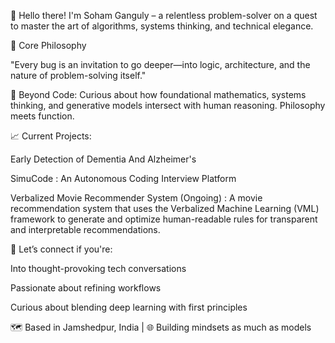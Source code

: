 👋 Hello there!
I'm Soham Ganguly – a relentless problem-solver on a quest to master the art of algorithms, systems thinking, and technical elegance.

🧠 Core Philosophy

"Every bug is an invitation to go deeper—into logic, architecture, and the nature of problem-solving itself."

🌌 Beyond Code:
Curious about how foundational mathematics, systems thinking, and generative models intersect with human reasoning. Philosophy meets function.

📈 Current Projects:

Early Detection of Dementia And Alzheimer's

SimuCode : An Autonomous Coding Interview Platform

Verbalized Movie Recommender System (Ongoing) : A movie recommendation system that uses the Verbalized Machine Learning (VML) framework to generate and optimize human-readable rules for transparent and interpretable recommendations.

🔗 Let’s connect if you're:

Into thought-provoking tech conversations

Passionate about refining workflows

Curious about blending deep learning with first principles

🗺️ Based in Jamshedpur, India | 🌐 Building mindsets as much as models
